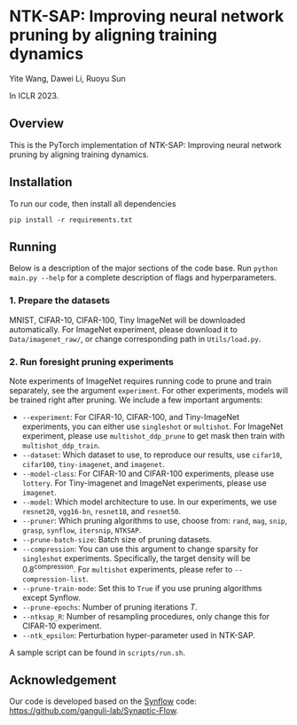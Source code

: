 # NTK-SAP: Improving neural network pruning by aligning training dynamics

Yite Wang, Dawei Li, Ruoyu Sun

In ICLR 2023.

## Overview

This is the PyTorch implementation of NTK-SAP: Improving neural network pruning by aligning training dynamics.

## Installation

To run our code, then install all dependencies
```
pip install -r requirements.txt
```
## Running
Below is a description of the major sections of the code base. Run `python main.py --help` for a complete description of flags and hyperparameters.

### 1. Prepare the datasets
MNIST, CIFAR-10, CIFAR-100, Tiny ImageNet will be downloaded automatically. For ImageNet experiment, please download it to `Data/imagenet_raw/`, or change corresponding path in `Utils/load.py`.

### 2. Run foresight pruning experiments

Note experiments of ImageNet requires running code to prune and train separately, see the argument `experiment`. For other experiments, models will be trained right after pruning. We include a few important arguments:

- `--experiment`: For CIFAR-10, CIFAR-100, and Tiny-ImageNet experiments, you can either use `singleshot` or `multishot`. For ImageNet experiment, please use `multishot_ddp_prune` to get mask then train with `multishot_ddp_train`.
- `--dataset`: Which dataset to use, to reproduce our results, use `cifar10`, `cifar100`, `tiny-imagenet`, and `imagenet`.
- `--model-class`: For CIFAR-10 and CIFAR-100 experiments, please use `lottery`. For Tiny-imagenet and ImageNet experiments, please use `imagenet`.
- `--model`:  Which model architecture to use. In our experiments, we use `resnet20`, `vgg16-bn`, `resnet18`, and `resnet50`.
- `--pruner`: Which pruning algorithms to use, choose from: `rand`, `mag`, `snip`, `grasp`, `synflow`, `itersnip`, `NTKSAP`.
- `--prune-batch-size`: Batch size of pruning datasets.
- `--compression`: You can use this argument to change sparsity for `singleshot` experiments. Specifically, the target density will be $0.8^{\text{compression}}$. For `multishot` experiments, please refer to `--compression-list`.
- `--prune-train-mode`: Set this to `True` if you use pruning algorithms except Synflow.
- `--prune-epochs`: Number of pruning iterations $T$.
- `--ntksap_R`: Number of resampling procedures, only change this for CIFAR-10 experiment.
- `--ntk_epsilon`: Perturbation hyper-parameter used in NTK-SAP.

A sample script can be found in `scripts/run.sh`.

## Acknowledgement
Our code is developed based on the [Synflow](https://arxiv.org/abs/2006.05467) code: https://github.com/ganguli-lab/Synaptic-Flow.
